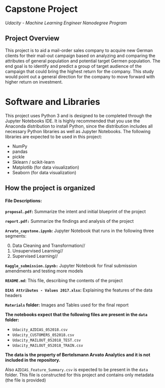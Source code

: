 # Capstone Project #

*Udacity - Machine Learning Engineer Nanodegree Program*

## Project Overview ##

This project is to aid a mail-order sales company to acquire new German clients for their mail-out campaign based on analyzing and comparing the attributes of general population and potential target Germen population. The end goal is to identify and predict a group of target audience of the campaign that could bring the highest return for the company. This study would point out a general direction for the company to move forward with higher return on investment.

# Software and Libraries #

This project uses Python 3 and is designed to be completed through the Jupyter Notebooks IDE. It is highly recommended that you use the Anaconda distribution to install Python, since the distribution includes all necessary Python libraries as well as Jupyter Notebooks. The following libraries are expected to be used in this project:

- NumPy
- pandas
- pickle
- Sklearn / scikit-learn
- Matplotlib (for data visualization)
- Seaborn (for data visualization)

## How the project is organized ##

#### File Descriptions:

**`proposal.pdf`:** Summarize the intent and initial blueprint of the project

**`report.pdf:`** Summarize the findings and analysis of the project

**`Arvato_capstone.ipynb`:** Jupyter Notebook that runs in the following three segments:

0. Data Cleaning and Transformation//
1. Unsupervised Learning//
2. Supervised Learning//

**`Kaggle_submission.ipynb:`** Jupyter Notebook for final submission amendments and testing more models

**`README.md`:** This file, describing the contents of the project

**`DIAS Attributes - Values 2017.xlsx`:** Explaining the features of the data headers

**`Materials` folder:** Images and Tables used for the final report

**The notebooks expect that the following files are present in the `data` folder:**

- `Udacity_AZDIAS_052018.csv`
- `Udacity_CUSTOMERS_052018.csv`
- `Udacity_MAILOUT_052018_TEST.csv`
- `Udacity_MAILOUT_052018_TRAIN.csv`

**The data is the property of Bertelsmann Arvato Analytics and it is not included in the repository.**

Also `AZDIAS_Feature_Summary.csv` is expected to be present in the `data` folder. This file is constructed for this project and contains only metadata (the file is provided)
